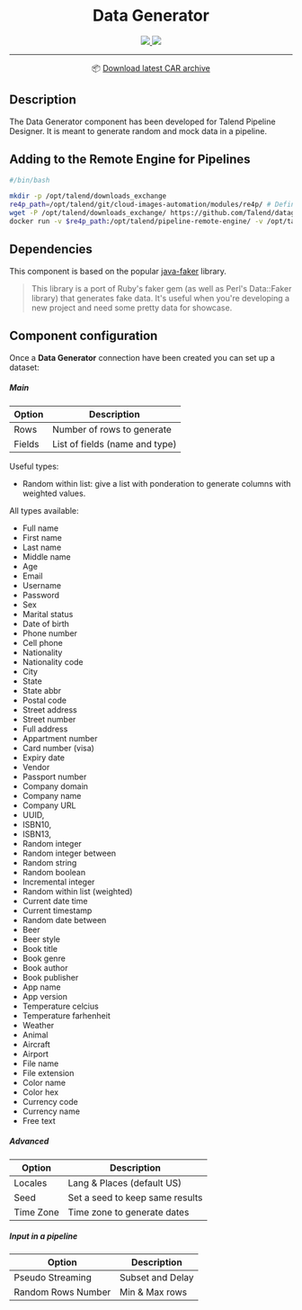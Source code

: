 <h1 align="center">
  Data Generator
</h1>
<div align="center">

   <a href="https://github.com/Talend/datagenerator-component/actions">
       <img src="https://github.com/Talend/datagenerator-component/workflows/TCK%20component%20build/badge.svg"/>
   </a>
   <a href="http://www.apache.org/licenses/LICENSE-2.0.html">
       <img src="http://img.shields.io/:license-apache-brightgreen.svg"/>
   </a>
   
___

📦 [Download latest CAR archive](https://github.com/Talend/datagenerator-component/releases/latest/download/datagenerator-component.car)
</div>

## Description

The Data Generator component has been developed for Talend Pipeline Designer. It is meant to generate random and mock data in a pipeline.

## Adding to the Remote Engine for Pipelines

```bash
#/bin/bash

mkdir -p /opt/talend/downloads_exchange
re4p_path=/opt/talend/git/cloud-images-automation/modules/re4p/ # Define your RE4P home path
wget -P /opt/talend/downloads_exchange/ https://github.com/Talend/datagenerator-component/releases/latest/download/datagenerator-component.car
docker run -v $re4p_path:/opt/talend/pipeline-remote-engine/ -v /opt/talend/downloads_exchange/:/opt/talend/downloads_exchange/ -v /var/run/docker.sock:/var/run/docker.sock tacokit/remote-engine-customizer:latest register-component-archive --remote-engine-dir=/opt/talend/pipeline-remote-engine/ --component-archive=/opt/talend/downloads_exchange/datagenerator-component.car
```

## Dependencies

This component is based on the popular [java-faker](https://github.com/DiUS/java-faker) library.

> This library is a port of Ruby's faker gem (as well as Perl's Data::Faker library) that generates fake data. It's useful when you're developing a new project and need some pretty data for showcase.

## Component configuration

Once a **Data Generator** connection have been created you can set up a dataset:

##### Main

| Option   | Description                    |
|--------  |--------------------------------|
| Rows     |   Number of rows to generate   |
| Fields   | List of fields (name and type) |

Useful types:

- Random within list: give a list with ponderation to generate columns with weighted values.


All types available:
- Full name
- First name
- Last name
- Middle name
- Age
- Email
- Username
- Password
- Sex
- Marital status
- Date of birth
- Phone number
- Cell phone
- Nationality
- Nationality code
- City
- State
- State abbr
- Postal code
- Street address
- Street number
- Full address
- Appartment number
- Card number (visa)
- Expiry date
- Vendor
- Passport number
- Company domain
- Company name
- Company URL
- UUID,
- ISBN10,
- ISBN13,
- Random integer
- Random integer between
- Random string
- Random boolean
- Incremental integer
- Random within list (weighted)
- Current date time
- Current timestamp
- Random date between
- Beer
- Beer style
- Book title
- Book genre
- Book author
- Book publisher
- App name
- App version
- Temperature celcius
- Temperature farhenheit
- Weather
- Animal
- Aircraft
- Airport
- File name
- File extension
- Color name
- Color hex
- Currency code
- Currency name
- Free text

##### Advanced

| Option   | Description                    |
|--------  |--------------------------------|
| Locales  |   Lang & Places (default US)   |
| Seed     | Set a seed to keep same results|
| Time Zone | Time zone to generate dates   |

##### Input in a pipeline

| Option   | Description                    |
|--------  |--------------------------------|
| Pseudo Streaming  |   Subset and Delay    |
| Random Rows Number |   Min & Max rows     |

